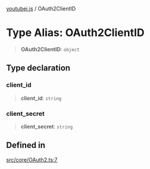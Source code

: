 [youtubei.js](../README.md) / OAuth2ClientID

# Type Alias: OAuth2ClientID

> **OAuth2ClientID**: `object`

## Type declaration

### client\_id

> **client\_id**: `string`

### client\_secret

> **client\_secret**: `string`

## Defined in

[src/core/OAuth2.ts:7](https://github.com/LuanRT/YouTube.js/blob/e54e499ff553dab51e6d9d1aebc090b50fec29ba/src/core/OAuth2.ts#L7)
